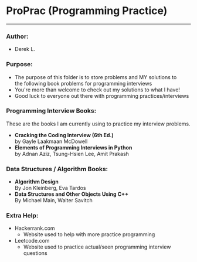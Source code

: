 # ProPrac (Programming Practice)
--------------------
### **Author:**
- Derek L.

### **Purpose:**
- The purpose of this folder is to store problems and MY solutions to  
the following book problems for programming interviews
- You're more than welcome to check out my solutions to what I have!
- Good luck to everyone out there with programming practices/interviews

### **Programming Interview Books:**

These are the books I am currently using to practice my interview problems.

- **Cracking the Coding Interview (6th Ed.)**      
by Gayle Laakmaan McDowell
- **Elements of Programming Interviews in Python**     
by Adnan Aziz, Tsung-Hsien Lee, Amit Prakash

### **Data Structures / Algorithm Books:**
- **Algorithm Design**   
By Jon Kleinberg, Eva Tardos
- **Data Structures and Other Objects Using C++**    
By Michael Main, Walter Savitch  

### **Extra Help:**
- Hackerrank.com
  - Website used to help with more practice programming
- Leetcode.com
  - Website used to practice actual/seen programming interview questions
